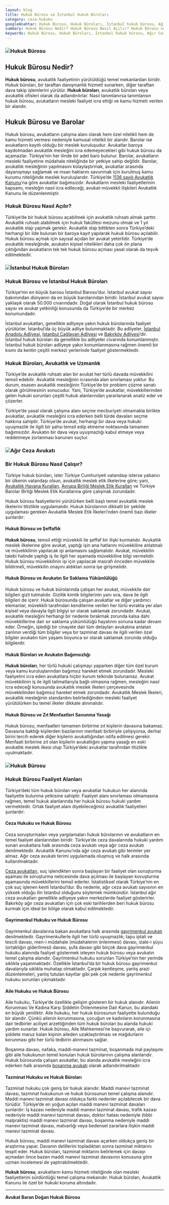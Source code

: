 ```yaml
---
layout: blog
title: Hukuk Bürosu ve İstanbul Hukuk Büroları
category: ceza-hukuku
googleAnahtar: Hukuk Bürosu, Hukuk Büroları, İstanbul hukuk bürosu, Ağır Ceza avukatı, avukat, İstanbul ceza avukatları, bahçelievler avukat, istanbul ceza avukatı, Hukuk Ofisi
summary: Hukuk Bürosu Nedir? Hukuk Bürosu Nasıl Açılır? Hukuk Bürosu ve Barolar, Hukuk Büroları ve Avukatlık, Hukuk Bürosu Faaliyet Alanları, Avukatlar ve İstanbul Hukuk Büroları
keywords: Hukuk Bürosu, Hukuk Büroları, İstanbul hukuk bürosu, Ağır Ceza avukatı, avukat, İstanbul ceza avukatları, bahçelievler avukat, istanbul ceza avukatı, Hukuk Ofisi, Şirinevler avukat
---
```


### ![Hukuk Bürosu](https://camo.githubusercontent.com/6d16dc5ac330795c7a4e46a1ea23c0b78d175cfd/687474703a2f2f692e68697a6c69726573696d2e636f6d2f4c31795a72562e6a7067 "Hukuk Bürosu")

## Hukuk Bürosu Nedir?

**Hukuk bürosu**, avukatlık faaliyetinin yürütüldüğü temel mekanlardan biridir. Hukuk büroları, bir taraftan danışmanlık hizmeti sunarken, diğer taraftan dava takip işlemlerini yürütür. **Hukuk büroları**, avukatlık büroları veya avukatlık ofisleri olarak da adlandırılırlar. Nasıl tanımlanırsa tanımlansın hukuk bürosu, avukatların mesleki faaliyet icra ettiği ve kamu hizmeti verilen bir alandır. 

## Hukuk Bürosu ve Barolar

Hukuk bürosu, avukatların çalışma alanı olarak hem özel nitelikli hem de kamu hizmeti vermesi nedeniyle kamusal nitelikli bir alandır. Barolar ise avukatların kayıtlı olduğu bir meslek kuruluşudur. Avukatlar baroya kaydolmadan avukatlık mesleğini icra edemeyecekleri gibi hukuk bürosu da açamazlar.  Türkiye’nin her ilinde bir adet baro bulunur. Barolar, avukatların mesleki faaliyetine müdahale niteliğinde bir yetkiye sahip değildir. Barolar, avukatlık mesleğinin yapılmasını kolaylaştırmak, avukatlar arasında dayanışmayı sağlamak ve insan haklarını savunmak için kurulmuş kamu kurumu niteliğinde meslek kuruluşlarıdır. Türkiye’de [1136 sayılı Avukatlık Kanunu](http://www.mevzuat.gov.tr/Metin.Aspx?MevzuatKod=1.5.1136&sourceXmlSearch=&MevzuatIliski=0)’na göre avukatlar bağımsızdır. Avukatların mesleki faaliyetlerinin kapsamı, mesleğin nasıl icra edileceği, avukat-müvekkil ilişkileri  Avukatlık Kanunu ile düzenlenmiştir.




### Hukuk Bürosu Nasıl Açılır? 

Türkiye’de bir hukuk bürosu açabilmek için avukatlık ruhsatı almak şarttır. Avukatlık ruhsatı alabilmek için hukuk fakültesi mezunu olmak ve 1 yıl avukatlık stajı yapmak gerekir. Avukatlık stajı bittikten sonra Türkiye’deki herhangi bir ilde bulunan bir baroya kayıt yapılarak hukuk bürosu açılabilir. Hukuk bürosu açmak için sayısal açıdan bir avukat yeterlidir. Türkiye’de avukatlık mesleğinde,  avukatın kişisel nitelikleri daha çok ön plana çıktığından avukatların tek tek hukuk bürosu açması yasal olarak da teşvik edilmektedir.


### ![İstanbul Hukuk Büroları](https://camo.githubusercontent.com/90bf10dcdc9a4fb37b3b327f39ee933ad4089055/687474703a2f2f692e68697a6c69726573696d2e636f6d2f7a7233617a372e6a7067 "İstanbul Hukuk Büroları")

### Hukuk Bürosu ve İstanbul Hukuk Büroları

Türkiye’nin en büyük barosu İstanbul Barosu’dur. İstanbul avukat sayısı bakımından dünyanın da en büyük barolarından biridir. İstanbul avukat sayısı yaklaşık olarak 50.000 civarındadır. Doğal olarak İstanbul hukuk bürosu sayısı ve  avukat yetkinliği konusunda da Türkiye’de bir merkez konumundadır. 

İstanbul avukatları, genellikle adliyeye yakın hukuk bürolarında faaliyet yürütürler. İstanbul’da üç büyük adliye bulunmaktadır. Bu adliyeler, [İstanbul Anadolu Adliyesi,](http://www.istanbulanadolu.adalet.gov.tr/) [İstanbul Çağlayan Adliyesi](http://www.istanbul.adalet.gov.tr/) ve [Bakırköy Adliyesi](http://www.bakirkoy.adalet.gov.tr/)’dir. İstanbul hukuk büroları da genellikle bu adliyeler civarında konumlanmıştır. İstanbul hukuk büroları adliyeye yakın konumlanmasına rağmen önemli bir kısmı da kentin çeşitli merkezi yerlerinde faaliyet göstermektedir. 


### Hukuk Büroları, Avukatlık ve Uzmanlık

Türkiye’de avukatlık ruhsatı alan bir avukat her türlü davada müvekkilini temsil edebilir. Avukatlık mesleğinin icrasında alan sınırlaması yoktur. Bu durum, esasen avukatlık mesleğinin Türkiye’de bir problem çözme sanatı olarak görülmesinin sonucudur. Yani, Türkiye’de avukatlar, müvekkillerinden gelen hukuki sorunları çeşitli hukuk alanlarından yararlanarak analiz eder ve çözerler.

Türkiye’de yasal olarak çalışma alanı seçme mecburiyeti olmamakla birlikte avukatlar, avukatlık mesleğini icra ederken belli türde davaları seçme hakkına sahiptir. Türkiye’de avukat, herhangi bir dava veya hukuki uyuşmazlık ile ilgili bir şahsı temsil edip etmeme noktasında tamamen bağımsızdır. Avukatın bir dava veya uyuşmazlığı kabul etmeye veya reddetmeye zorlanması kanunen suçtur. 

### ![Ağır Ceza Avukatı](https://camo.githubusercontent.com/e4f09059ce102817250e002b6cdd5efcab6df0dc/687474703a2f2f692e68697a6c69726573696d2e636f6d2f7042305837712e6a7067 "Ağır Ceza Avukatı")

### Bir Hukuk Bürosu Nasıl Çalışır?

Türkiye hukuk büroları, ister Türkiye Cumhuriyeti vatandaşı isterse yabancı bir ülkenin vatandaşı olsun, avukatlık meslek etik ilkelerine göre; yani, [Avukatlık Havana Kuralları,](http://www.hukuki.net/showthread.php?105038-Havana-Kurallari-AVUKATLARIN-ROLuNE-DAiR-TEMEL-PRENSiPLER) [Avrupa Birliği Meslek Etik Kuralları](http://www.istanbulbarosu.org.tr/Document.asp?Konu=711&DocumentIndex=avhukuk/ab_meslekkurallari.htm) ve Türkiye Barolar Birliği Meslek Etik Kurallarına göre çalışmak zorundadır.

Hukuk bürosu faaliyetlerini yürütürken belli başlı temel avukatlık meslek ilkelerini titizlikle uygulamalıdır. Hukuk bürolarının dikkatli bir şekilde uygulaması gereken Avukatlık Meslek Etik İlkeleri’nden önemli bazı ilkeler şunlardır:

#### Hukuk Bürosu ve Şeffaflık

**Hukuk bürosu**, temsil ettiği müvekkili ile şeffaf bir ilişki kurmalıdır. Avukatlık meslek ilkelerine göre avukat, yaptığı işin ana hatlarını müvekkiline anlatmalı ve müvekkilinin yapılacak işi anlamasını sağlamalıdır. Avukat, müvekkilin talebi halinde yaptığı iş ile ilgili her aşamada müvekkiline bilgi vermelidir. Hukuk bürosu müvekkilinin işi için yapılacak masrafı önceden müvekkile bildirmeli, müvekkilin onayını aldıktan sonra işe girişmelidir. 

#### Hukuk Bürosu ve Avukatın Sır Saklama Yükümlülüğü

Hukuk bürosu ve hukuk bürolarında çalışan her avukat, müvekkile dair bilgileri gizli tutmalıdır. Gizlilik kimlik bilgilerinin yanı sıra, dava ile ilgili bilgileri de içerir. Hukuk bürosunda çalışan avukatlar ve diğer yardımcı elemanlar, müvekkili tarafından kendilerine verilen her türlü evrakta yer alan kişisel veya davayla ilgili bilgiyi sır olarak saklamak zorundadır. Avukat, avukatlık mesleğini herhangi bir nedenle bırakmak zorunda kalsa dahi müvekkillerine dair sır saklama yükümlülüğü hayatının sonuna kadar devam eder. Örneğin, işlediği bir cinayete dair tüm detayları avukatına anlatan zanlının verdiği tüm bilgiler veya bir tazminat davası ile ilgili verilen özel bilgiler avukatın tüm yaşamı boyunca sır olarak saklamak zorunda olduğu bilgilerdir.

#### Hukuk Büroları ve Avukatın Bağımsızlığı

**Hukuk büroları**, her türlü hukuki çalışmayı yaparken diğer tüm özel kurum veya kamu kuruluşlarından bağımsız hareket etmek zorundadır.  Mesleki faaliyetini icra eden avukatlara hiçbir kurum telkinde bulunamaz. Avukat müvekkilinin iş ile ilgili talimatlarıyla bağlı olmasına rağmen, mesleğini nasıl icra edeceği konusunda avukatlık meslek ilkeleri çerçevesinde müvekkilinden bağımsız hareket etmek zorundadır. Avukatlık Meslek İlkeleri, avukatlık mesleğinin standardını belirlediğinden mesleki faaliyet yürütülürken bu temel ilkeler dikkate alınmalıdır.

#### Hukuk Bürosu ve Zıt Menfaatleri Savunma Yasağı

Hukuk bürosu, menfaatleri tamamen birbirine zıt kişilerin davasına bakamaz. Davasına baktığı kişilerden bazılarının menfaati birbiriyle çelişiyorsa, derhal birini tercih ederek diğer kişilerin avukatlığından istifa edilmesi gerekir. Menfaati birbirine zıt olan kişilerin avukatlığını yapma yasağı en eski avukatlık meslek ilkesi olup Türkiye’deki avukatlar tarafından titizlikle uyulmaktadır.

### ![Hukuk Bürosu](https://camo.githubusercontent.com/6cf85cfc54dcb6aa74a35bee7d3801fbcef142d0/687474703a2f2f692e68697a6c69726573696d2e636f6d2f794c454e42392e6a7067 "Hukuk Bürosu")

### Hukuk Bürosu Faaliyet Alanları

Türkiye’deki tüm hukuk büroları veya avukatlar hukukun her alanında faaliyette bulunma yetkisine sahiptir. Faaliyet alanı sınırlaması olmamasına rağmen, temel hukuk alanlarında her hukuk bürosu hukuki yardım vermektedir. Ortak faaliyet alanı diyebileceğimiz avukatlık faaliyetleri şunlardır:

#### Ceza Hukuku ve Hukuk Bürosu

Ceza soruşturmaları veya yargılamaları hukuk bürolarının ve avukatların en temel faaliyet alanlarından biridir. Türkiye’de ceza davalarında hukuki yardım sunan avukatlara halk arasında ceza avukatı veya ağır ceza avukatı denilmektedir. Avukatlık Kanunu’nda  ağır ceza avukatı gibi terimler yer almaz. Ağır ceza avukatı terimi uygulamada oluşmuş ve halk arasında kullanılmaktadır.

[Ceza avukatları,](https://barandogan.av.tr/blog/ceza-hukuku/ceza-avukatinin-islevi.html) suç işlendikten sonra başlayan bir faaliyet olan soruşturma aşaması ile soruşturma neticesinde dava açılması ile başlayan kovuşturma aşamasında müvekkillerini temsil ederler. İstatistiksel olarak Türkiye’nin en çok suç işlenen kenti İstanbul’dur. Bu nedenle, ağır ceza avukatı sayısının en yüksek olduğu ilin İstanbul olduğunu söylemek mümkündür. İstanbul ağır ceza avukatları genellikle adliyeye yakın merkezlerde faaliyet gösterirler. Bakırköy ağır ceza avukatları için çok eski tarihlerden beri hukuk bürosu kurmak için ideal bir bölge olarak kabul edilmektedir.

#### Gayrimenkul Hukuku ve Hukuk Bürosu

Gayrimenkul davalarına bakan avukatlara halk arasında [gayrimenkul avukatı](https://barandogan.av.tr/blog/gayrimenkul-hukuku/gayrimenkul-avukati-istanbul.html) denilmektedir. Gayrimenkullerle ilgili her türlü uyuşmazlık; tapu iptali ve tescili davası, men-i müdahale (müdahalenin önlenmesi) davası, izale-i şüyu (ortaklığın giderilmesi) davası, şufa davası gibi birçok dava gayrimenkul hukuku alanında faaliyet göstermek isteyen hukuk bürosu veya avukatın temel çalışma alanıdır.
Gayrimenkul hukuku sorunları Türkiye’nin her yerinde sıklıkla yaşanmaktadır. Özellikle İstanbul’da bir hukuk bürosu gayrimenkul davalarıyla sıklıkla muhatap olmaktadır. Çarpık kentleşme, yanlış arazi düzenlemeleri, yanlış tutulan kayıtlar gibi pek çok nedenle gayrimenkul hukuku sorunları çıkmaktadır.

#### Aile Hukuku ve Hukuk Bürosu

Aile hukuku, Türkiye’de özellikle gelişim gösteren bir hukuk alanıdır. Ailenin Korunması Ve Kadına Karşı Şiddetin Önlenmesine Dair Kanun, bu alandaki en büyük yeniliktir. Aile hukuku, her hukuk bürosunun faaliyette bulunduğu bir alandır. Çünkü ailenin korunmasına, çocuğun ve kadınların korunmasına dair tedbirler aciliyet arzettiğinden tüm hukuk büroları bu alanda hukuki yardım sunarlar. 
Hukuk bürosu, Aile Mahkemesi’ne başvurarak, aile içi şiddete maruz kalan kişinin aileden uzaklaştırılması ve mağdurların korunması gibi her türlü tedbirin alınmasını sağlar. 

Boşanma davası, nafaka, maddi-manevi tazminat, boşanmada mal paylaşımı gibi aile hukukunun temel konuları hukuk bürolarının çalışma alanlarıdır. Hukuk bürosunda çalışan avukatlar, bu alanda avukatlık mesleğini icra ederken halk arasında [boşanma avukatı](https://barandogan.av.tr/blog/medeni-hukuk/bosanma-avukati.html) olarak adlandırılmaktadır.

#### Tazminat Hukuku ve Hukuk Büroları

Tazminat hukuku çok geniş bir hukuk alanıdır. Maddi  manevi tazminat davası, tazminat hukukunun ve hukuk bürosunun temel çalışma alanıdır. Maddi manevi tazminat davası oldukça farklı nedenler açılabilecek bir dava türüdür. Türkiye’de  en yoğun açılan maddi manevi tazminat davaları şunlardır: İş kazası nedeniyle maddi manevi tazminat davası, trafik kazası nedeniyle maddi manevi tazminat davası, doktor hatası nedeniyle (tıbbi malpraktis) maddi manevi tazminat davası, boşanma nedeniyle maddi manevi tazminat davası, malvarlığı veya bedensel zararlara ilişkin maddi manevi tazminat davası.

Hukuk bürosu, maddi manevi tazminat davası açarken oldukça geniş bir araştırma yapar. Davanın delillerini topladıktan sonra tazminat miktarını tespit eder. Hukuk büroları, tazminat miktarını belirlemek için davayı açmadan önce bazen maddi manevi tazminat davasının konusuna göre  uzman incelemesi de yaptırabilmektedir.



**Hukuk bürosu**, avukatların kamu hizmeti niteliğinde olan mesleki faaliyetlerini sürdürdüğü temel çalışma mekanıdır. Hukuk büroları, Avukatlık Kanunu ile özel bir hukuki koruma altındadır. 


______________________________________________________________________________________________________________________________________

**Avukat Baran Doğan Hukuk Bürosu**





